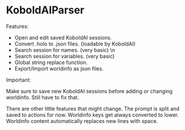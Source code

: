 # KoboldAIParser

Features: 

* Open and edit saved KoboldAI sessions. 
* Convert .holo to .json files. (loadable by KoboldAI)
* Search session for names. (very basic) \\n
* Search session for variables. (very basic)
* Global string replace function.
* Export/Import worldinfo as json files.

Important:

Make sure to save new KoboldAI sessions before adding or changing worldinfo.
Still have to fix that.

There are other little features that might change.
The prompt is split and saved to actions for now.
Worldinfo keys get always converted to lower.
Worldinfo content automatically replaces new lines with space.

